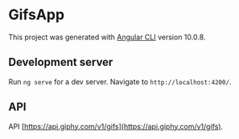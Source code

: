 # GifsApp

This project was generated with [Angular CLI](https://github.com/angular/angular-cli) version 10.0.8.

## Development server

Run `ng serve` for a dev server. Navigate to `http://localhost:4200/`.

## API

API [https://api.giphy.com/v1/gifs](https://api.giphy.com/v1/gifs).


